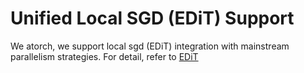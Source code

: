 # Unified Local SGD (EDiT) Support

We atorch, we support local sgd (EDiT) integration with mainstream parallelism strategies. For detail, refer to [EDiT](../../docs/README-EDiT.md)
